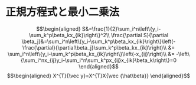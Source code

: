 <script>
MathJax = { 
    tex: {
    inlineMath: [            
    ['$', '$'],
    ['\\(', '\\)']
    ] }
};
</script>
<script id="MathJax-script" async src="https://cdn.jsdelivr.net/npm/mathjax@3/es5/tex-mml-chtml.js"></script>


# 正規方程式と最小二乗法
$$\begin{aligned}
S&=\frac{1}{2}\sum_i^n\left\{y_i-\sum_k^p\beta_kx_{ik}\right\}^2\\
\frac{\partial S}{\partial \beta_j}&=\sum_i^n\left\{y_i-\sum_k^p\beta_kx_{ik}\right\}\left(-\frac{\partial}{\partial\beta_j}\sum_k^p\beta_kx_{ik}\right)\\
&= \sum_i^n\left\{y_i-\sum_k^p\beta_kx_{ik}\right\}\left(-x_{ij}\right)\\
&= -\left\{\sum_i^nx_{ij}y_i-\sum_i^n\sum_k^px_{ij}x_{ik}\beta_k\right\}=0
\end{aligned}$$
$$\begin{aligned}
X^{T}{\vec y}=X^{T}X{\vec {\hat\beta}}
\end{aligned}$$
